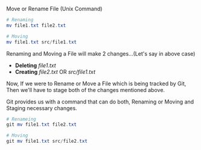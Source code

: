 Move or Rename File (Unix Command)

```powershell
# Renaming
mv file1.txt file2.txt

# Moving
mv file1.txt src/file1.txt
```

Renaming and Moving a File will make 2 changes...(Let's say in above case)

- **Deleting** _file1.txt_
- **Creating** _file2.txt_ OR _src/file1.txt_

Now, If we were to Rename or Move a File which is being tracked by Git, Then we'll have to stage both of the changes mentioned above.

Git provides us with a command that can do both, Renaming or Moving and Staging necessary changes.

```powershell
# Renameing
git mv file1.txt file2.txt

# Moving
git mv file1.txt src/file2.txt
```
